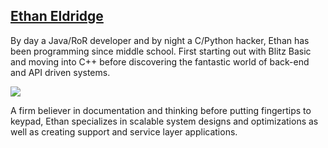 <div id="bio">
	<h2><a href="http://ejehardenberg.github.io">Ethan Eldridge</a></h2>
	<p>
		By day a Java/RoR developer and by night a C/Python hacker, Ethan has been programming since middle school. First starting out with Blitz Basic and moving into C++ before discovering the fantastic world of back-end and API driven systems.
	</p>
	<img src="https://1.gravatar.com/avatar/dd3b20b97363bb7a6b08ba87171304a3?s=250" />
	<p>
		A firm believer in documentation and thinking before putting fingertips to keypad, Ethan specializes in scalable system designs and optimizations as well as creating support and service layer applications.
	</p>
</div>